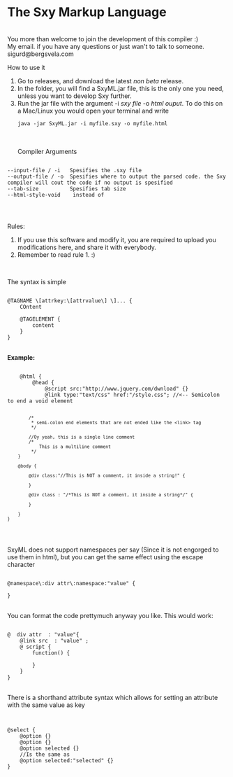 The Sxy Markup Language
=======================
<br>
You more than welcome to join the development of this compiler :)
<br>
My email. if you have any questions or just wan't to talk to someone.<br>
sigurd@bergsvela.com

How to use it<br>
1. Go to releases, and download the latest *non beta* release.
2. In the folder, you will find a SxyML.jar file, this is the only one you need, unless you want to develop Sxy further.
3. Run the jar file with the argument -i *sxy file* -o *html ouput*. To do this on a Mac/Linux you would open your terminal and write <pre><code>java -jar SxyML.jar -i myfile.sxy -o myfile.html </code></pre> 
<br><br>
Compiler Arguments
<pre><code>
--input-file / -i   Spesifies the .sxy file
--output-file / -o  Spesifies where to output the parsed code. the Sxy compiler will cout the code if no output is spesified
--tab-size          Spesifies tab size
--html-style-void   <link ...> instead of <link .../>
</pre>
</code>

Rules:
1. If you use this software and modify it, you are required to upload you modifications here, and share it with everybody.
2. Remember to read rule 1. :)

<br>

The syntax is simple


<pre>
<code>
@TAGNAME \[attrkey:\[attrvalue\] \]... {
	COntent
	
	@TAGELEMENT {
		content
	}
}
</code>
</pre>
<b>
	Example:
</b>
<pre>
<code>
	@html {
		@head {
			@script src:"http://www.jquery.com/dwnload" {}
			@link type:"text/css" href:"/style.css"; //&lt;-- Semicolon to end a void element
			
			/*
			 * semi-colon end elements that are not ended like the <link> tag
			 */
			
			//Oy yeah, this is a single line comment
			/*
			 	This is a multiline comment
			 */
		}
		
		@body {
			
			@div class:"//This is NOT a comment, it inside a string!" {
				
			}
			
			@div class : "/*This is NOT a comment, it inside a string*/" {
				
			}
		
		}
	}
</code>
</pre>

SxyML does not support namespaces per say (Since it is not engorged to use them in html), but you can get the same effect
using the escape character

<pre>
<code>
@namespace\:div attr\:namespace:"value" {

}
</code>
</pre>


You can format the code prettymuch anyway you like.
This would work:

<pre>
<code>
@  div attr  : "value"{
	@link src  : "value" ;
	@ script {
		function() {
			
		}
	}
}
</code>
</pre>


There is a shorthand attribute syntax which allows for setting an attribute
with the same value as key

<pre>
<code>

@select {
	@option {}
	@option {}
	@option selected {}
	//Is the same as
	@option selected:"selected" {}
}

</code>
</pre>